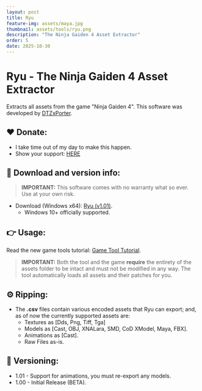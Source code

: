 ```yaml
---
layout: post
title: Ryu
feature-img: assets/maya.jpg
thumbnail: assets/tools/ryu.png
description: "The Ninja Gaiden 4 Asset Extractor"
order: 5
date: 2025-10-30
---
```


# Ryu - The Ninja Gaiden 4 Asset Extractor
Extracts all assets from the game "Ninja Gaiden 4". This software was developed by [DTZxPorter](https://twitter.com/dtzxporter).

## ❤️ Donate:
- I take time out of my day to make this happen.
- Show your support: [HERE](https://dtzxporter.com/donate)

## 💾 Download and version info:

> **IMPORTANT:** This software comes with no warranty what so ever. Use at your own risk.

- Download (Windows x64): [Ryu (v1.01)](https://mega.nz/file/4MpETTyQ#0Gor0J4iEV7c2rTAlRn3oWo2r3-dzu9zFj9YMSqdAlw).
  - Windows 10+ officially supported.

## 👉 Usage:
Read the new game tools tutorial: [Game Tool Tutorial](https://dtzxporter.com/game-tools-tutorial).

> **IMPORTANT:** Both the tool and the game **require** the entirety of the assets folder to be intact and must not be modified in any way. The tool automatically loads all assets and their patches for you.

## ⚙️ Ripping:
- The **.csv** files contain various encoded assets that Ryu can export; and, as of now the currently supported assets are:
  - Textures as [Dds, Png, Tiff, Tga]
  - Models as [Cast, OBJ, XNALara, SMD, CoD XModel, Maya, FBX].
  - Animations as [Cast].
  - Raw Files as-is.

## 📌 Versioning:
- 1.01 - Support for animations, you must re-export any models.
- 1.00 - Initial Release (BETA).